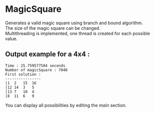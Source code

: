 # MagicSquare

Generates a valid magic square using branch and bound algorithm.  
The size of the magic square can be changed.  
Multithreading is implemented, one thread is created for each possible value.

## Output example for a 4x4 : 

```
Time : 25.759577584 seconds
Number of magicSquare : 7040
First solution : 
----------------
|1	2	15	16	
|12	14	3	5	
|13	7	10	4	
|8	11	6	9	
```

You can display all possibilities by editing the *main* section.
